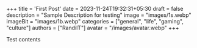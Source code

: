 +++
title = 'First Post'
date = 2023-11-24T19:32:31+05:30
draft = false
description = "Sample Description for testing"
image = "images/1s.webp"
imageBit = "images/1b.webp"
categories = ["general", "life", "gaming", "culture"]
authors = ["RandilT"]
avatar = "/images/avatar.webp"
+++

Test contents
